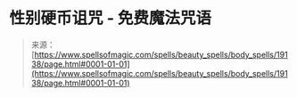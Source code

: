 <!--yml

category: 未分类

date: 2024-06-12 19:00:52

-->

# 性别硬币诅咒 - 免费魔法咒语

> 来源：[https://www.spellsofmagic.com/spells/beauty_spells/body_spells/19138/page.html#0001-01-01](https://www.spellsofmagic.com/spells/beauty_spells/body_spells/19138/page.html#0001-01-01)
